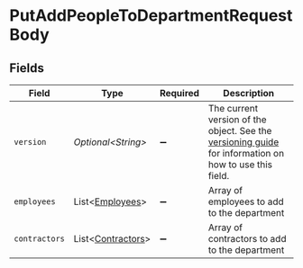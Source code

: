 # PutAddPeopleToDepartmentRequestBody


## Fields

| Field                                                                                                                                                                         | Type                                                                                                                                                                          | Required                                                                                                                                                                      | Description                                                                                                                                                                   |
| ----------------------------------------------------------------------------------------------------------------------------------------------------------------------------- | ----------------------------------------------------------------------------------------------------------------------------------------------------------------------------- | ----------------------------------------------------------------------------------------------------------------------------------------------------------------------------- | ----------------------------------------------------------------------------------------------------------------------------------------------------------------------------- |
| `version`                                                                                                                                                                     | *Optional\<String>*                                                                                                                                                           | :heavy_minus_sign:                                                                                                                                                            | The current version of the object. See the [versioning guide](https://docs.gusto.com/embedded-payroll/docs/versioning#object-layer) for information on how to use this field. |
| `employees`                                                                                                                                                                   | List\<[Employees](../../models/operations/Employees.md)>                                                                                                                      | :heavy_minus_sign:                                                                                                                                                            | Array of employees to add to the department                                                                                                                                   |
| `contractors`                                                                                                                                                                 | List\<[Contractors](../../models/operations/Contractors.md)>                                                                                                                  | :heavy_minus_sign:                                                                                                                                                            | Array of contractors to add to the department                                                                                                                                 |